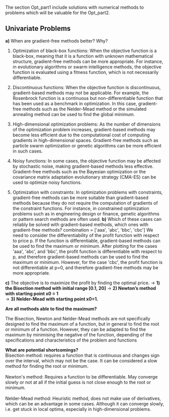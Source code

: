 The section Opt_part1 include solutions with numerical methods to problems which will be valuable for the Opt_part2.
## Univariate Problems
**a)** When are gradient-free methods better? Why?
1. Optimization of black-box functions: When the objective function is a black-box, meaning that it is a function with unknown mathematical structure, gradient-free methods can be more appropriate. For instance, in evolutionary algorithms or swarm intelligence methods, the objective function is evaluated using a fitness function, which is not necessarily differentiable.

2. Discontinuous functions: When the objective function is discontinuous, gradient-based methods may not be applicable. For example, the Rosenbrock function is a continuous but non-differentiable function that has been used as a benchmark in optimization. In this case, gradient-free methods such as the Nelder-Mead method or the simulated annealing method can be used to find the global minimum.

3. High-dimensional optimization problems: As the number of dimensions of the optimization problem increases, gradient-based methods may become less efficient due to the computational cost of computing gradients in high-dimensional spaces. Gradient-free methods such as particle swarm optimization or genetic algorithms can be more efficient in such cases.

4. Noisy functions: In some cases, the objective function may be affected by stochastic noise, making gradient-based methods less effective. Gradient-free methods such as the Bayesian optimization or the covariance matrix adaptation evolutionary strategy (CMA-ES) can be used to optimize noisy functions.

5. Optimization with constraints: In optimization problems with constraints, gradient-free methods can be more suitable than gradient-based methods because they do not require the computation of gradients of the constraint functions. For instance, in constrained optimization problems such as in engineering design or finance, genetic algorithms or pattern search methods are often used.
**b)** Which of these cases can reliably be solved with gradient-based methods, which ones with gradient-free methods?
combination = ['aaa', 'abc', 'bbc', 'cbc']
We need to consider the differentiability of the profit function with respect to price p. If the function is differentiable, gradient-based methods can be used to find the maximum or minimum.
After plotting for the cases 'aaa', 'abc', and 'bbc', the profit function is differentiable with respect to p, and therefore gradient-based methods can be used to find the maximum or minimum. However, for the case 'cbc', the profit function is not differentiable at p=0, and therefore gradient-free methods may be more appropriate.

**c)** The objective is to maximize the profit by finding the optimal price.
-> **1) the Bisection method with initial range [0.1, 20]**
-> **2) Newton’s method with starting point x0 = 1**  
-> **3) Nelder-Mead with starting point x0=1.**  

**Are all methods able to find the maximum?** <br>  

The Bisection, Newton and Nelder-Mead methods are not specifically designed to
find the maximum of a function, but in general to find the root or minimum of a
function. However, they can be adapted to find the maximum by minimising the
negative of the function, depending of the specifications and characteristics of the
problem and functions

**What are potential shortcomings?**<br>
Bisection method: requires a function that is continuous and changes sign over the interval, which may not be the case. It can be considered a slow method for finding
the root or minimum.<br>
<br>
Newton's method: Requires a function to be differentiable. May converge slowly or
not at all if the initial guess is not close enough to the root or minimum.<br>
<br>
Nelder-Mead method: Heuristic method, does not make use of derivatives, which can
be an advantage in some cases. Although it can converge slowly, i.e. get stuck in
local optima, especially in high-dimensional problems.
